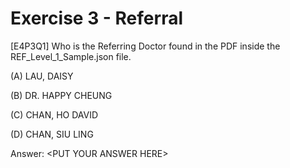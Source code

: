 # Exercise 3 - Referral

[E4P3Q1] Who is the Referring Doctor found in the PDF inside the REF_Level_1_Sample.json file.

  (A) LAU, DAISY

  (B) DR. HAPPY CHEUNG

  (C) CHAN, HO DAVID

  (D) CHAN, SIU LING

Answer: &lt;PUT YOUR ANSWER HERE&gt;
